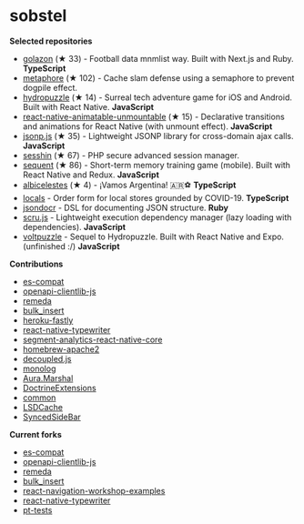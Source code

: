 # sobstel

**Selected repositories**


- [golazon](https://github.com/sobstel/golazon) (★ 33) - Football data mnmlist way. Built with Next.js and Ruby. **TypeScript**
- [metaphore](https://github.com/sobstel/metaphore) (★ 102) - Cache slam defense using a semaphore to prevent dogpile effect.
- [hydropuzzle](https://github.com/sobstel/hydropuzzle) (★ 14) - Surreal tech adventure game for iOS and Android. Built with React Native. **JavaScript**
- [react-native-animatable-unmountable](https://github.com/sobstel/react-native-animatable-unmountable) (★ 15) - Declarative transitions and animations for React Native (with unmount effect). **JavaScript**
- [jsonp.js](https://github.com/sobstel/jsonp.js) (★ 35) - Lightweight JSONP library for cross-domain ajax calls. **JavaScript**
- [sesshin](https://github.com/sobstel/sesshin) (★ 67) - PHP secure advanced session manager.
- [sequent](https://github.com/sobstel/sequent) (★ 86) - Short-term memory training game (mobile). Built with React Native and Redux. **JavaScript**
- [albicelestes](https://github.com/sobstel/albicelestes) (★ 4) - ¡Vamos Argentina! 🇦🇷⚽ **TypeScript**
- [locals](https://github.com/sobstel/locals) - Order form for local stores grounded by COVID-19. **TypeScript**
- [jsondocr](https://github.com/sobstel/jsondocr) - DSL for documenting JSON structure. **Ruby**
- [scru.js](https://github.com/sobstel/scru.js) - Lightweight execution dependency manager (lazy loading with dependencies). **JavaScript**
- [voltpuzzle](https://github.com/sobstel/voltpuzzle) - Sequel to Hydropuzzle. Built with React Native and Expo. (unfinished :/) **JavaScript**

**Contributions**


- [es-compat](https://github.com/robatwilliams/es-compat/commits?author=sobstel)
- [openapi-clientlib-js](https://github.com/SaxoBank/openapi-clientlib-js/commits?author=sobstel)
- [remeda](https://github.com/remeda/remeda/commits?author=sobstel)
- [bulk_insert](https://github.com/jamis/bulk_insert/commits?author=sobstel)
- [heroku-fastly](https://github.com/fastly/heroku-fastly/commits?author=sobstel)
- [react-native-typewriter](https://github.com/TaylorBriggs/react-native-typewriter/commits?author=sobstel)
- [segment-analytics-react-native-core](https://github.com/Nabobil/segment-analytics-react-native-core/commits?author=sobstel)
- [homebrew-apache2](https://github.com/djl/homebrew-apache2/commits?author=sobstel)
- [decoupled.js](https://github.com/maciejsmolinski/decoupled.js/commits?author=sobstel)
- [monolog](https://github.com/Seldaek/monolog/commits?author=sobstel)
- [Aura.Marshal](https://github.com/auraphp/Aura.Marshal/commits?author=sobstel)
- [DoctrineExtensions](https://github.com/beberlei/DoctrineExtensions/commits?author=sobstel)
- [common](https://github.com/doctrine/common/commits?author=sobstel)
- [LSDCache](https://github.com/gsmlabs/LSDCache/commits?author=sobstel)
- [SyncedSideBar](https://github.com/TheSpyder/SyncedSideBar/commits?author=sobstel)

**Current forks**


- [es-compat](https://github.com/sobstel/es-compat)
- [openapi-clientlib-js](https://github.com/sobstel/openapi-clientlib-js)
- [remeda](https://github.com/sobstel/remeda)
- [bulk_insert](https://github.com/sobstel/bulk_insert)
- [react-navigation-workshop-examples](https://github.com/sobstel/react-navigation-workshop-examples)
- [react-native-typewriter](https://github.com/sobstel/react-native-typewriter)
- [pt-tests](https://github.com/sobstel/pt-tests)

